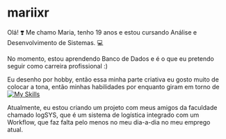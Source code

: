 # mariixr
Olá! ❣️ Me chamo Maria, tenho 19 anos e estou cursando Análise e Desenvolvimento de Sistemas. 💻

No momento, estou aprendendo Banco de Dados e é o que eu pretendo seguir como carreira profissional :)

Eu desenho por hobby, então essa minha parte criativa eu gosto muito de colocar a tona, então minhas
habilidades por enquanto giram em torno de [![My Skills](https://skillicons.dev/icons?i=js,html,css,wasm)](https://skillicons.dev)


Atualmente, eu estou criando um projeto com meus amigos da faculdade chamado logSYS, que é um sistema de
logística integrado com um Workflow, que faz falta pelo menos no meu dia-a-dia no meu emprego atual.
